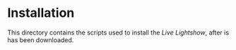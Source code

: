 # Installation

This directory contains the scripts used to install the _Live Lightshow_, after is has been
downloaded.
